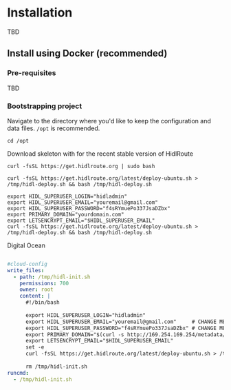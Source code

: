 # Installation

TBD

## Install using Docker (recommended)

### Pre-requisites

TBD

### Bootstrapping project

Navigate to the directory where you'd like to keep the configuration and data files. `/opt` is recommended.

```shell
cd /opt
```

Download skeleton with for the recent stable version of HidlRoute

```shell
curl -fsSL https://get.hidlroute.org | sudo bash
```

```shell
curl -fsSL https://get.hidlroute.org/latest/deploy-ubuntu.sh > /tmp/hidl-deploy.sh && bash /tmp/hidl-deploy.sh
```


```shell
export HIDL_SUPERUSER_LOGIN="hidladmin"
export HIDL_SUPERUSER_EMAIL="youremail@gmail.com"
export HIDL_SUPERUSER_PASSWORD="f4sRYmuePo337JsaDZbx"
export PRIMARY_DOMAIN="yourdomain.com"
export LETSENCRYPT_EMAIL="$HIDL_SUPERUSER_EMAIL"
curl -fsSL https://get.hidlroute.org/latest/deploy-ubuntu.sh > /tmp/hidl-deploy.sh && bash /tmp/hidl-deploy.sh
```

Digital Ocean
```shell

```

```yaml
#cloud-config
write_files:
  - path: /tmp/hidl-init.sh
    permissions: 700
    owner: root
    content: |
      #!/bin/bash
      
      export HIDL_SUPERUSER_LOGIN="hidladmin"
      export HIDL_SUPERUSER_EMAIL="youremail@gmail.com"     # CHANGE ME!!!
      export HIDL_SUPERUSER_PASSWORD="f4sRYmuePo337JsaDZbx" # CHANGE ME!!!
      export PRIMARY_DOMAIN="$(curl -s http://169.254.169.254/metadata/v1/interfaces/public/0/ipv4/address)"  # CHANGE ME!!!
      export LETSENCRYPT_EMAIL="$HIDL_SUPERUSER_EMAIL"
      set -e
      curl -fsSL https://get.hidlroute.org/latest/deploy-ubuntu.sh > /tmp/hidl-deploy.sh && bash /tmp/hidl-deploy.sh
      
      rm /tmp/hidl-init.sh
runcmd:
  - /tmp/hidl-init.sh
```
